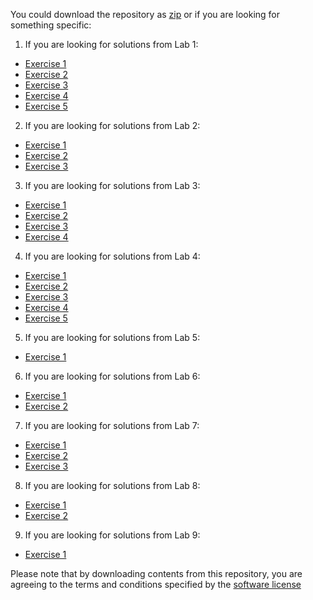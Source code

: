 You could download the repository as <a href='/archive/master.zip' download>zip</a> or if you are looking for something specific:

1. If you are looking for solutions from Lab 1:
  - <a href='/Lab1/Exercise1.py' download>Exercise 1</a>
  - <a href='/Lab1/Exercise2.py' download>Exercise 2</a>
  - <a href='/Lab1/Exercise3.py' download>Exercise 3</a>
  - <a href='/Lab1/Exercise4.py' download>Exercise 4</a>
  - <a href='/Lab1/Exercise5.py' download>Exercise 5</a>
2. If you are looking for solutions from Lab 2:
  - <a href='/Lab2/exercise1.py' download>Exercise 1</a>
  - <a href='/Lab2/exercise2.py' download>Exercise 2</a>
  - <a href='/Lab2/exercise3.py' download>Exercise 3</a>
3. If you are looking for solutions from Lab 3:
  - <a href='/Lab3/exercise1.py' download>Exercise 1</a>
  - <a href='/Lab3/exercise2.py' download>Exercise 2</a>
  - <a href='/Lab3/exercise3.py' download>Exercise 3</a>
  - <a href='/Lab3/exercise4.py' download>Exercise 4</a>
4. If you are looking for solutions from Lab 4:
  - <a href='/Lab4/exercise1.py' download>Exercise 1</a>
  - <a href='/Lab4/exercise2.py' download>Exercise 2</a>
  - <a href='/Lab4/exercise3.py' download>Exercise 3</a>
  - <a href='/Lab4/exercise4.py' download>Exercise 4</a>
  - <a href='/Lab4/exercise5.py' download>Exercise 5</a>
5. If you are looking for solutions from Lab 5:
  - <a href='/Lab5/exercise1.py' download>Exercise 1</a>
6. If you are looking for solutions from Lab 6:
  - <a href='/Lab6/exercise1.py' download>Exercise 1</a>
  - <a href='/Lab6/exercise2.py' download>Exercise 2</a>
7. If you are looking for solutions from Lab 7:
  - <a href='/Lab7/exercise1.py' download>Exercise 1</a>
  - <a href='/Lab7/exercise2.py' download>Exercise 2</a>
  - <a href='/Lab7/exercise3.py' download>Exercise 3</a>
8. If you are looking for solutions from Lab 8:
  - <a href='/Lab8/exercise1.py' download>Exercise 1</a>
  - <a href='/Lab8/exercise2.py' download>Exercise 2</a>
9. If you are looking for solutions from Lab 9:
  - <a href='/Lab9/exercise1.py' download>Exercise 1</a>

Please note that by downloading contents from this repository, you are agreeing to the terms and conditions specified by the <a href='/LICENSE' download>software license</a>
